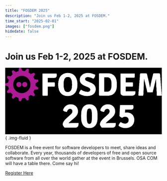 ```yaml
---
title: "FOSDEM 2025"
description: "Join us Feb 1-2, 2025 at FOSDEM."
time_start: "2025-02-01"
images: ["fosdem.png"]
hidedate: false
---
```



# Join us Feb 1-2, 2025 at FOSDEM.

![image](fosdem.png)
{ .img-fluid }

FOSDEM is a free event for software developers to meet, share ideas and collaborate. Every year, thousands of developers of free and open source software from all over the world gather at the event in Brussels. OSA COM will have a table there. Come say hi!

[Register Here](https://fosdem.org/2025/)




##  